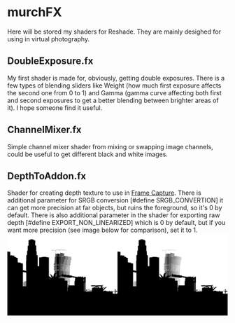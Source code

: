 # murchFX
Here will be stored my shaders for Reshade. They are mainly desighed for using in virtual photography.

## DoubleExposure.fx
My first shader is made for, obviously, getting double exposures. There is a few types of blending sliders like Weight (how much first exposure affects the second one from 0 to 1) and Gamma (gamma curve affecting both first and second exposures to get a better blending between brighter areas of it). I hope someone find it useful.

## ChannelMixer.fx
Simple channel mixer shader from mixing or swapping image channels, could be useful to get different black and white images.

## DepthToAddon.fx
Shader for creating depth texture to use in [Frame Capture](https://github.com/murchalloo/reshade-addons/tree/main/99-frame_capture).
There is additional parameter for SRGB conversion [#define SRGB_CONVERTION] it can get more precision at far objects, but ruins the foreground, so it's 0 by default.
There is also additional parameter in the shader for exporting raw depth [#define EXPORT_NON_LINEARIZED] which is 0 by default, but if you want more precision (see image below for comparison), set it to 1.
![Comparison](https://github.com/murchalloo/image_host/raw/main/precision_comp.png?raw=true)
